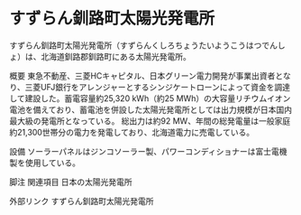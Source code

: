 # すずらん釧路町太陽光発電所

すずらん釧路町太陽光発電所（すずらんくしろちょうたいようこうはつでんしょ）は、北海道釧路郡釧路町にある太陽光発電所。

概要
東急不動産、三菱HCキャピタル、日本グリーン電力開発が事業出資者となり、三菱UFJ銀行をアレンジャーとするシンジケートローンによって資金を調達して建設した。蓄電容量約25,320 kWh（約25 MWh）の大容量リチウムイオン電池を備えており、蓄電池を併設した太陽光発電所としては出力規模が日本国内最大級の発電所となっている。
総出力は約92 MW、年間の総発電量は一般家庭約21,300世帯分の電力を発電しており、北海道電力に売電している。

設備
ソーラーパネルはジンコソーラー製、パワーコンディショナーは富士電機製を使用している。

脚注
関連項目
日本の太陽光発電所

外部リンク
すずらん釧路町太陽光発電所
